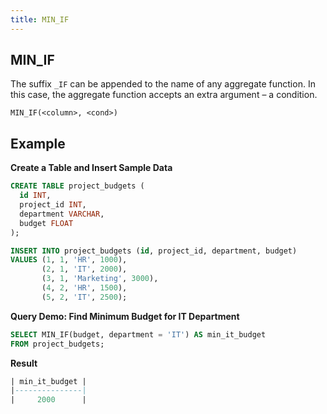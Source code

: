 ```yaml
---
title: MIN_IF
---
```



## MIN_IF 

The suffix `_IF` can be appended to the name of any aggregate function. In this case, the aggregate function accepts an extra argument – a condition.

```
MIN_IF(<column>, <cond>)
```

## Example

**Create a Table and Insert Sample Data**
```sql
CREATE TABLE project_budgets (
  id INT,
  project_id INT,
  department VARCHAR,
  budget FLOAT
);

INSERT INTO project_budgets (id, project_id, department, budget)
VALUES (1, 1, 'HR', 1000),
       (2, 1, 'IT', 2000),
       (3, 1, 'Marketing', 3000),
       (4, 2, 'HR', 1500),
       (5, 2, 'IT', 2500);
```

**Query Demo: Find Minimum Budget for IT Department**

```sql
SELECT MIN_IF(budget, department = 'IT') AS min_it_budget
FROM project_budgets;
```

**Result**
```sql
| min_it_budget |
|---------------|
|     2000      |
```
